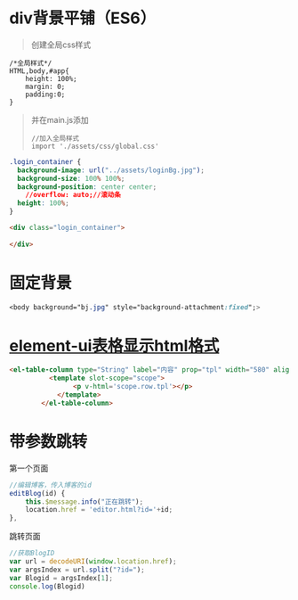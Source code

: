 # div背景平铺（ES6）

> 创建全局css样式

```
/*全局样式*/
HTML,body,#app{
    height: 100%;
    margin: 0;
    padding:0;
}
```





> 并在main.js添加
>
> ```
> //加入全局样式
> import './assets/css/global.css'
> ```

```css
.login_container {
  background-image: url("../assets/loginBg.jpg");
  background-size: 100% 100%;
  background-position: center center;
    //overflow: auto;//滚动条
  height: 100%;
}
```

```html
<div class="login_container">
    
</div>
```



# 固定背景

```css
<body background="bj.jpg" style="background-attachment:fixed";> 
```





# [element-ui表格显示html格式]()

```html
<el-table-column type="String" label="内容" prop="tpl" width="580" align="center">
          <template slot-scope="scope">
                <p v-html='scope.row.tpl'></p>
            </template>
        </el-table-column>
```



# 带参数跳转

第一个页面

```js
//编辑博客，传入博客的id
editBlog(id) {
    this.$message.info("正在跳转");
    location.href = 'editor.html?id='+id;
},
```

跳转页面

```js
//获取BlogID
var url = decodeURI(window.location.href);
var argsIndex = url.split("?id=");
var Blogid = argsIndex[1];
console.log(Blogid)
```